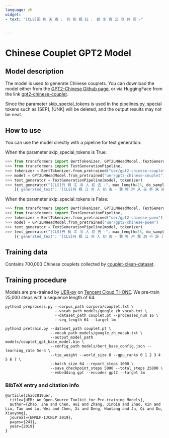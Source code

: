 ```yaml
---
language: zh 
widget:
- text: "[CLS]国 色 天 香 ， 姹 紫 嫣 红 ， 碧 水 青 云 欣 共 赏 -"


---
```


# Chinese Couplet GPT2 Model

## Model description

The model is used to generate Chinese couplets. You can download the model either from the [GPT2-Chinese Github page](https://github.com/Morizeyao/GPT2-Chinese), or via HuggingFace from the link [gpt2-chinese-couplet][couplet].

Since the parameter skip_special_tokens is used in the pipelines.py, special tokens such as [SEP], [UNK] will be deleted, and the output results may not be neat.

## How to use

You can use the model directly with a pipeline for text generation:

When the parameter skip_special_tokens is True:

```python
>>> from transformers import BertTokenizer, GPT2LMHeadModel, TextGenerationPipeline
>>> from transformers import TextGenerationPipeline, 
>>> tokenizer = BertTokenizer.from_pretrained("uer/gpt2-chinese-couplet")
>>> model = GPT2LMHeadModel.from_pretrained("uer/gpt2-chinese-couplet")
>>> text_generator = TextGenerationPipeline(model, tokenizer)   
>>> text_generator("[CLS]丹 枫 江 冷 人 初 去 -", max_length=25, do_sample=True)
	[{'generated_text': '[CLS]丹 枫 江 冷 人 初 去 - 黄 叶 声 从 天 外 来 阅 旗'}]
```

When the parameter skip_special_tokens is False:

```python
>>> from transformers import BertTokenizer, GPT2LMHeadModel, TextGenerationPipeline
>>> from transformers import TextGenerationPipeline, 
>>> tokenizer = BertTokenizer.from_pretrained("uer/gpt2-chinese-poem")
>>> model = GPT2LMHeadModel.from_pretrained("uer/gpt2-chinese-poem")
>>> text_generator = TextGenerationPipeline(model, tokenizer)   
>>> text_generator("[CLS]丹 枫 江 冷 人 初 去 -", max_length=25, do_sample=True)
	[{'generated_text': '[CLS]丹 枫 江 冷 人 初 去 - 黄 叶 声 我 酒 不 辞 [SEP] [SEP] [SEP] [SEP] [SEP] [SEP] [SEP] [SEP] [SEP]'}]
```

## Training data

Contains 700,000 Chinese couplets collected by [couplet-clean-dataset](https://github.com/v-zich/couplet-clean-dataset).

## Training procedure

Models are pre-trained by [UER-py](https://github.com/dbiir/UER-py/) on [Tencent Cloud TI-ONE](https://cloud.tencent.com/product/tione/). We pre-train 25,000  steps with a sequence length of 64.

```
python3 preprocess.py --corpus_path corpora/couplet.txt \
					  --vocab_path models/google_zh_vocab.txt \  
					  --dataset_path couplet.pt --processes_num 16 \
					  --seq_length 64 --target lm 
```

```
python3 pretrain.py --dataset_path couplet.pt \
				    --vocab_path models/google_zh_vocab.txt \
					--output_model_path models/couplet_gpt_base_model.bin \  
					--config_path models/bert_base_config.json --learning_rate 5e-4 \
					--tie_weight --world_size 8 --gpu_ranks 0 1 2 3 4 5 6 7 \
					--batch_size 64 --report_steps 1000 \
					--save_checkpoint_steps 5000 --total_steps 25000 \
					--embedding gpt --encoder gpt2 --target lm

```

### BibTeX entry and citation info

```
@article{zhao2019uer,
  title={UER: An Open-Source Toolkit for Pre-training Models},
  author={Zhao, Zhe and Chen, Hui and Zhang, Jinbin and Zhao, Xin and Liu, Tao and Lu, Wei and Chen, Xi and Deng, Haotang and Ju, Qi and Du, Xiaoyong},
  journal={EMNLP-IJCNLP 2019},
  pages={241},
  year={2019}
}
```

[couplet]: https://huggingface.co/uer/gpt2-chinese-couplet

